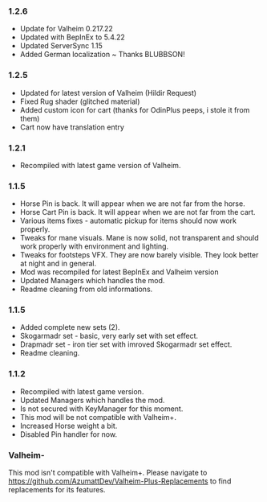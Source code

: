 ### 1.2.6
- Update for Valheim 0.217.22 
- Updated with BepInEx to 5.4.22
- Updated ServerSync 1.15
- Added German localization ~ Thanks BLUBBSON!

### 1.2.5
- Updated for latest version of Valheim (Hildir Request)
- Fixed Rug shader (glitched material)
- Added custom icon for cart (thanks for OdinPlus peeps, i stole it from them)
- Cart now have translation entry

### 1.2.1
- Recompiled with latest game version of Valheim.

### 1.1.5
- Horse Pin is back. It will appear when we are not far from the horse.
- Horse Cart Pin is back. It will appear when we are not far from the cart.
- Various items fixes - automatic pickup for items should now work properly.
- Tweaks for mane visuals. Mane is now solid, not transparent and should work properly with environment and lighting.
- Tweaks for footsteps VFX. They are now barely visible. They look better at night and in general.
- Mod was recompiled for latest BepInEx and Valheim version
- Updated Managers which handles the mod.
- Readme cleaning from old informations.

### 1.1.5
- Added complete new sets (2).
- Skogarmadr set - basic, very early set with set effect.
- Drapmadr set - iron tier set with imroved Skogarmadr set effect.
- Readme cleaning.

### 1.1.2
- Recompiled with latest game version.
- Updated Managers which handles the mod.
- Is not secured with KeyManager for this moment.
- This mod will be not compatible with Valheim+.
- Increased Horse weight a bit.
- Disabled Pin handler for now.

### Valheim-
This mod isn't compatible with Valheim+.
Please navigate to https://github.com/AzumattDev/Valheim-Plus-Replacements to find replacements for its features.

